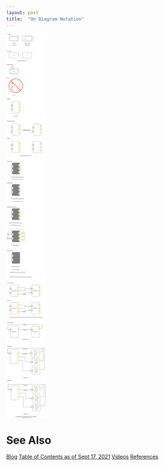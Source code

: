 ```yaml
---
layout: post
title:  "On Diagram Notation"
---
```


![img](https://raw.githubusercontent.com/guitarvydas/guitarvydas.github.io/9158b4ab99db47c180baadeb54442d0feec8b960/_posts/Diagram%20Notation.svg)



# See Also

[Blog](https://guitarvydas.github.io)
[Table of Contents as of Sept 17, 2021](https://guitarvydas.github.io/2021/09/21/Table-of-Contents-Sept-17-2021.html)
[Videos](https://www.youtube.com/channel/UC2bdO9l84VWGlRdeNy5)
[References](https://guitarvydas.github.io/2021/01/14/References.html)

<script src="https://utteranc.es/client.js" 
        repo="guitarvydas/guitarvydas.github.io" 
        issue-term="pathname" 
        theme="github-light" 
        crossorigin="anonymous" 
        async> 
</script> 